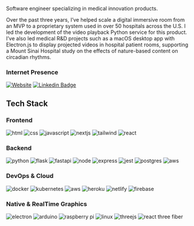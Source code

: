 Software engineer specializing in medical innovation products. 

Over the past three years, I’ve helped scale a digital immersive room from an MVP to a proprietary system used in over 50 hospitals across the U.S. I led the development of the video playback Python service for this product. I’ve also led medical R&D projects such as a macOS desktop app with Electron.js to display projected videos in hospital patient rooms, supporting a Mount Sinai Hospital study on the effects of nature-based content on circadian rhythms.

### Internet Presence 
[![Website](https://img.shields.io/badge/Website-151317?style=for-the-badge&logo=&logoColor=white)](https://isaacsante.com)
[![Linkedin Badge](https://img.shields.io/badge/-Isaac_Sante-blue?style=for-the-badge&logo=Linkedin&logoColor=white)](https://www.linkedin.com/in/isaac-sante-231765133)

## Tech Stack

### Frontend

![html](https://img.shields.io/badge/html-E34F26?style=for-the-badge&logo=html5&logoColor=FFFFFF)
![css](https://img.shields.io/badge/css-1572B6?style=for-the-badge&logo=css3&logoColor=FFFFFF)
![javascript](https://img.shields.io/badge/javascript-F7DF1E?style=for-the-badge&logo=Javascript&logoColor=000000)
![nextjs](https://img.shields.io/badge/next.js-000000?style=for-the-badge&logo=Next.js&logoColor=ffffff)
![tailwind](https://img.shields.io/badge/tailwind-0c142c?style=for-the-badge&logo=Tailwindcss&logoColor=38bdf9)
![react](https://img.shields.io/badge/react-61DAFB?style=for-the-badge&logo=React&logoColor=000000)

### Backend

![python](https://img.shields.io/badge/python-3776AB?style=for-the-badge&logo=python&logoColor=FFFFFF)
![flask](https://img.shields.io/badge/flask-000000?style=for-the-badge&logo=flask&logoColor=FFFFFF)
![fastapi](https://img.shields.io/badge/fastapi-029586?style=for-the-badge&logo=fastapi&logoColor=FFFFFF)
![node](https://img.shields.io/badge/node-339933?style=for-the-badge&logo=node.js&logoColor=FFFFFF)
![express](https://img.shields.io/badge/express-404D59?style=for-the-badge&logo=express&logoColor=FFFFFF)
![jest](https://img.shields.io/badge/jest-323330?style=for-the-badge&logo=Redux&logoColor=FFFFFF)
![postgres](https://img.shields.io/badge/postgresql-316192?style=for-the-badge&logo=postgresql&logoColor=FFFFFF)
![aws](https://img.shields.io/badge/Amazon_AWS-FF9900?style=for-the-badge&logo=amazonaws&logoColor=white)

### DevOps & Cloud

![docker](https://img.shields.io/badge/docker-2496ED?style=for-the-badge&logo=docker&logoColor=FFFFFF)
![kubernetes](https://img.shields.io/badge/kubernetes-326CE5?style=for-the-badge&logo=kubernetes&logoColor=FFFFFF)
![aws](https://img.shields.io/badge/Amazon_AWS-FF9900?style=for-the-badge&logo=amazonaws&logoColor=white)
![heroku](https://img.shields.io/badge/heroku-430098?style=for-the-badge&logo=heroku&logoColor=FFFFFF)
![netlify](https://img.shields.io/badge/netlify-00C7B7?style=for-the-badge&logo=netlify&logoColor=FFFFFF)
![firebase](https://img.shields.io/badge/firebase-FFCA28?style=for-the-badge&logo=firebase&logoColor=FFFFFF)

### Native & RealTime Graphics

![electron](https://img.shields.io/badge/electron-47848F?style=for-the-badge&logo=electron&logoColor=FFFFFF)
![arduino](https://img.shields.io/badge/arduino-00979D?style=for-the-badge&logo=arduino&logoColor=FFFFFF)
![raspberry pi](https://img.shields.io/badge/raspberry%20pi-A22846?style=for-the-badge&logo=raspberry%20pi&logoColor=FFFFFF)
![linux](https://img.shields.io/badge/linux-FCC624?style=for-the-badge&logo=linux&logoColor=000000)
![threejs](https://img.shields.io/badge/three.js-000000?style=for-the-badge&logo=three.js&logoColor=FFFFFF)
![react three fiber](https://img.shields.io/badge/react%20three%20fiber-000000?style=for-the-badge&logo=react&logoColor=FFFFFF)

